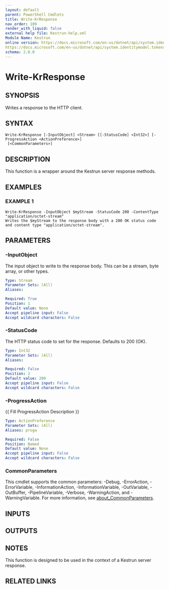 ```yaml
---
layout: default
parent: PowerShell Cmdlets
title: Write-KrResponse
nav_order: 109
render_with_liquid: false
external help file: Kestrun-help.xml
Module Name: Kestrun
online version: https://docs.microsoft.com/en-us/dotnet/api/system.identitymodel.tokens.jwt.jwtsecuritytoken?view=azure-dotnet
https://docs.microsoft.com/en-us/dotnet/api/system.identitymodel.tokens.jwt.jwtsecuritytokenhandler?view=azure-dotnet
schema: 2.0.0
---
```


# Write-KrResponse

## SYNOPSIS
Writes a response to the HTTP client.

## SYNTAX

```
Write-KrResponse [-InputObject] <Stream> [[-StatusCode] <Int32>] [-ProgressAction <ActionPreference>]
 [<CommonParameters>]
```

## DESCRIPTION
This function is a wrapper around the Kestrun server response methods.

## EXAMPLES

### EXAMPLE 1
```
Write-KrResponse -InputObject $myStream -StatusCode 200 -ContentType "application/octet-stream"
Writes the $myStream to the response body with a 200 OK status code and content type "application/octet-stream".
```

## PARAMETERS

### -InputObject
The input object to write to the response body.
This can be a stream, byte array, or other types.

```yaml
Type: Stream
Parameter Sets: (All)
Aliases:

Required: True
Position: 1
Default value: None
Accept pipeline input: False
Accept wildcard characters: False
```

### -StatusCode
The HTTP status code to set for the response.
Defaults to 200 (OK).

```yaml
Type: Int32
Parameter Sets: (All)
Aliases:

Required: False
Position: 2
Default value: 200
Accept pipeline input: False
Accept wildcard characters: False
```

### -ProgressAction
{{ Fill ProgressAction Description }}

```yaml
Type: ActionPreference
Parameter Sets: (All)
Aliases: proga

Required: False
Position: Named
Default value: None
Accept pipeline input: False
Accept wildcard characters: False
```

### CommonParameters
This cmdlet supports the common parameters: -Debug, -ErrorAction, -ErrorVariable, -InformationAction, -InformationVariable, -OutVariable, -OutBuffer, -PipelineVariable, -Verbose, -WarningAction, and -WarningVariable. For more information, see [about_CommonParameters](http://go.microsoft.com/fwlink/?LinkID=113216).

## INPUTS

## OUTPUTS

## NOTES
This function is designed to be used in the context of a Kestrun server response.

## RELATED LINKS
